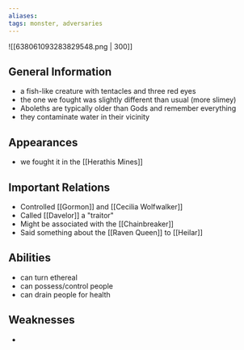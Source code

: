 ```yaml
---
aliases: 
tags: monster, adversaries
---
```


![[638061093283829548.png | 300]]

## General Information
- a fish-like creature with tentacles and three red eyes
- the one we fought was slightly different than usual (more slimey)
- Aboleths are typically older than Gods and remember everything
- they contaminate water in their vicinity

## Appearances
- we fought it in the [[Herathis Mines]]

## Important Relations
* Controlled [[Gormon]] and  [[Cecilia Wolfwalker]]
* Called [[Davelor]] a "traitor"
* Might be associated with the [[Chainbreaker]]
* Said something about the [[Raven Queen]] to [[Heilar]]
 
## Abilities
- can turn ethereal
- can possess/control people
- can drain people for health

## Weaknesses
- 
